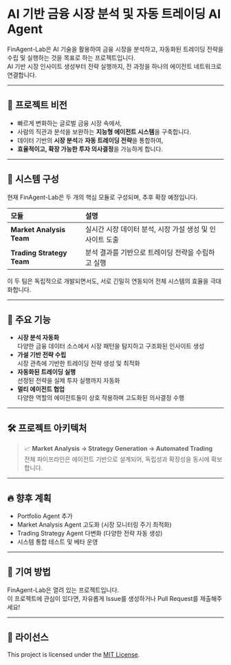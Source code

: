 # AI 기반 금융 시장 분석 및 자동 트레이딩 AI Agent

FinAgent-Lab은 AI 기술을 활용하여 금융 시장을 분석하고, 자동화된 트레이딩 전략을 수립 및 실행하는 것을 목표로 하는 프로젝트입니다.  
AI 기반 시장 인사이트 생성부터 전략 실행까지, 전 과정을 하나의 에이전트 네트워크로 연결합니다.

---

## 🚀 프로젝트 비전

- 빠르게 변화하는 글로벌 금융 시장 속에서,  
- 사람의 직관과 분석을 보완하는 **지능형 에이전트 시스템**을 구축합니다.  
- 데이터 기반의 **시장 분석**과 **자동 트레이딩 전략**을 통합하여,  
- **효율적이고, 확장 가능한 투자 의사결정**을 가능하게 합니다.

---

## 🧩 시스템 구성

현재 FinAgent-Lab은 두 개의 핵심 모듈로 구성되며, 추후 확장 예정입니다.

| 모듈 | 설명 |
|:----|:-----|
| **Market Analysis Team** | 실시간 시장 데이터 분석, 시장 가설 생성 및 인사이트 도출 |
| **Trading Strategy Team** | 분석 결과를 기반으로 트레이딩 전략을 수립하고 실행 |

이 두 팀은 독립적으로 개발되면서도, 서로 긴밀히 연동되어 전체 시스템의 효율을 극대화합니다.

---

## 🌟 주요 기능

- **시장 분석 자동화**  
  다양한 금융 데이터 소스에서 시장 패턴을 탐지하고 구조화된 인사이트 생성
- **가설 기반 전략 수립**  
  시장 관측에 기반한 트레이딩 전략 생성 및 최적화
- **자동화된 트레이딩 실행**  
  선정된 전략을 실제 투자 실행까지 자동화
- **멀티 에이전트 협업**  
  다양한 역할의 에이전트들이 상호 작용하며 고도화된 의사결정 수행

---

## 🛠️ 프로젝트 아키텍처

> 📈 **Market Analysis → Strategy Generation → Automated Trading**  
> 전체 파이프라인은 에이전트 기반으로 설계되어, 독립성과 확장성을 동시에 확보합니다.

---

## 🔥 향후 계획

- Portfolio Agent 추가
- Market Analysis Agent 고도화 (시장 모니터링 주기 최적화)
- Trading Strategy Agent 다변화 (다양한 전략 자동 생성)
- 시스템 통합 테스트 및 베타 운영

---

## 🤝 기여 방법

FinAgent-Lab은 열려 있는 프로젝트입니다.  
이 프로젝트에 관심이 있다면, 자유롭게 Issue를 생성하거나 Pull Request를 제출해주세요!

---

## 📜 라이선스

This project is licensed under the [MIT License](LICENSE).

